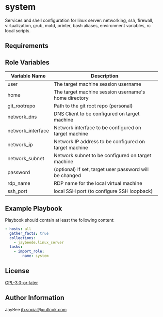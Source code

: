 system
=========

Services and shell configuration for linux server: networking, ssh, firewall, virtualization, grub, motd, printer, bash aliases, environment variables, rc local scripts.

Requirements
------------



Role Variables
--------------

Variable Name | Description
------------- | -----------
user | The target machine session username
home | The target machine session username's home directory
git_rootrepo | Path to the git root repo (personal)
network_dns | DNS Client to be configured on target machine
network_interface | Network interface to be configured on target machine
network_ip | Network IP address to be configured on target machine
network_subnet | Network subnet to be configured on target machine
password | (optional) If set, target user password will be changed
rdp_name | RDP name for the local virtual machine
ssh_port | local SSH port (to configure SSH loopback)

Example Playbook
----------------

Playbook should contain at least the following content:

```yaml
- hosts: all
  gather_facts: true
  collections:
    - jaybeede.linux_server
  tasks:
    - import_role:
        name: system
```

License
-------

[GPL-3.0-or-later](../../LICENSE)

Author Information
------------------

JayBee <jb.social@outlook.com>
